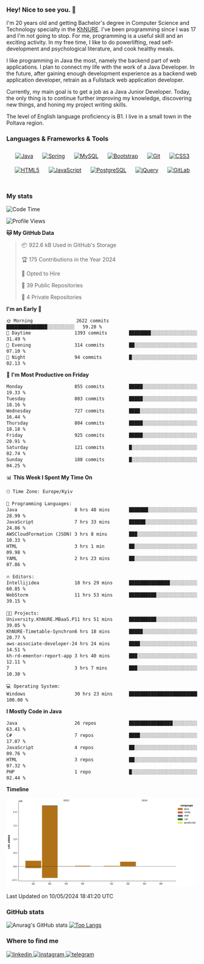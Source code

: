 ### Hey! Nice to see you. 👋

I'm 20 years old and getting Bachelor's degree in Computer Science and Technology
specialty in the [KhNURE][1]. I've been programming since I was 17 and I'm not going
to stop. For me, programming is a useful skill and an exciting activity. In my free
time, I like to do powerlifting, read self-development and psychological literature,
and cook healthy meals.

I like programming in Java the most, namely the backend part of web applications.
I plan to connect my life with the work of a Java Developer. In the future, after 
gaining enough development experience as a backend web application developer, 
retrain as a Fullstack web application developer. 

Currently, my main goal is to get a job as a Java Junior Developer. 
Today, the only thing is to continue further improving my knowledge, discovering 
new things, and honing my project writing skills.

The level of English language proficiency is B1. I live in a small town in the
Poltava region.

### Languages & Frameworks & Tools
<div align="center">  
<a href="https://www.java.com/" target="_blank"><img style="margin: 10px" src="https://profilinator.rishav.dev/skills-assets/java-original-wordmark.svg" alt="Java" height="50" /></a>
<a href="https://docs.spring.io/spring-framework/docs/3.0.x/reference/expressions.html#:~:text=The%20Spring%20Expression%20Language%20(SpEL,and%20basic%20string%20templating%20functionality." target="_blank"><img style="margin: 10px" src="https://profilinator.rishav.dev/skills-assets/springio-icon.svg" alt="Spring" height="50" /></a>
<a href="https://www.mysql.com/" target="_blank"><img style="margin: 10px" src="https://profilinator.rishav.dev/skills-assets/mysql-original-wordmark.svg" alt="MySQL" height="50" /></a>
<a href="https://getbootstrap.com/docs/3.4/javascript/" target="_blank"><img style="margin: 10px" src="https://profilinator.rishav.dev/skills-assets/bootstrap-plain.svg" alt="Bootstrap" height="50" /></a>  
<a href="https://github.com/" target="_blank"><img style="margin: 10px" src="https://profilinator.rishav.dev/skills-assets/git-scm-icon.svg" alt="Git" height="50" /></a>
<a href="https://www.w3schools.com/css/" target="_blank"><img style="margin: 10px" src="https://profilinator.rishav.dev/skills-assets/css3-original-wordmark.svg" alt="CSS3" height="50" /></a>  
<a href="https://en.wikipedia.org/wiki/HTML5" target="_blank"><img style="margin: 10px" src="https://profilinator.rishav.dev/skills-assets/html5-original-wordmark.svg" alt="HTML5" height="50" /></a>  
<a href="https://www.javascript.com/" target="_blank"><img style="margin: 10px" src="https://profilinator.rishav.dev/skills-assets/javascript-original.svg" alt="JavaScript" height="50" /></a>  
<a href="https://www.postgresql.org/" target="_blank"><img style="margin: 10px" src="https://profilinator.rishav.dev/skills-assets/postgresql-original-wordmark.svg" alt="PostgreSQL" height="50" /></a>  
<a href="https://jquery.com/" target="_blank"><img style="margin: 10px" src="https://profilinator.rishav.dev/skills-assets/jquery.png" alt="jQuery" height="50" /></a>
<a href="https://about.gitlab.com/" target="_blank"><img style="margin: 10px" src="https://profilinator.rishav.dev/skills-assets/gitlab.svg" alt="GitLab" height="50" /></a>  
</div>  

<br/>  

### My stats 

<!--START_SECTION:waka-->
![Code Time](http://img.shields.io/badge/Code%20Time-1%2C018%20hrs%2043%20mins-blue)

![Profile Views](http://img.shields.io/badge/Profile%20Views-0-blue)

**🐱 My GitHub Data** 

> 📦 922.6 kB Used in GitHub's Storage 
 > 
> 🏆 175 Contributions in the Year 2024
 > 
> 💼 Opted to Hire
 > 
> 📜 39 Public Repositories 
 > 
> 🔑 4 Private Repositories 
 > 
**I'm an Early 🐤** 

```text
🌞 Morning                2622 commits        ███████████████░░░░░░░░░░   59.28 % 
🌆 Daytime                1393 commits        ████████░░░░░░░░░░░░░░░░░   31.49 % 
🌃 Evening                314 commits         ██░░░░░░░░░░░░░░░░░░░░░░░   07.10 % 
🌙 Night                  94 commits          █░░░░░░░░░░░░░░░░░░░░░░░░   02.13 % 
```
📅 **I'm Most Productive on Friday** 

```text
Monday                   855 commits         █████░░░░░░░░░░░░░░░░░░░░   19.33 % 
Tuesday                  803 commits         █████░░░░░░░░░░░░░░░░░░░░   18.16 % 
Wednesday                727 commits         ████░░░░░░░░░░░░░░░░░░░░░   16.44 % 
Thursday                 804 commits         █████░░░░░░░░░░░░░░░░░░░░   18.18 % 
Friday                   925 commits         █████░░░░░░░░░░░░░░░░░░░░   20.91 % 
Saturday                 121 commits         █░░░░░░░░░░░░░░░░░░░░░░░░   02.74 % 
Sunday                   188 commits         █░░░░░░░░░░░░░░░░░░░░░░░░   04.25 % 
```


📊 **This Week I Spent My Time On** 

```text
🕑︎ Time Zone: Europe/Kyiv

💬 Programming Languages: 
Java                     8 hrs 48 mins       ███████░░░░░░░░░░░░░░░░░░   28.99 % 
JavaScript               7 hrs 33 mins       ██████░░░░░░░░░░░░░░░░░░░   24.86 % 
AWSCloudFormation (JSON) 3 hrs 8 mins        ███░░░░░░░░░░░░░░░░░░░░░░   10.33 % 
HTML                     3 hrs 1 min         ██░░░░░░░░░░░░░░░░░░░░░░░   09.98 % 
YAML                     2 hrs 23 mins       ██░░░░░░░░░░░░░░░░░░░░░░░   07.86 % 

🔥 Editors: 
Intellijidea             18 hrs 29 mins      ███████████████░░░░░░░░░░   60.85 % 
WebStorm                 11 hrs 53 mins      ██████████░░░░░░░░░░░░░░░   39.15 % 

🐱‍💻 Projects: 
University.KhNURE.MBaaS.P11 hrs 51 mins      ██████████░░░░░░░░░░░░░░░   39.05 % 
KhNURE-Timetable-Synchron6 hrs 18 mins       █████░░░░░░░░░░░░░░░░░░░░   20.77 % 
aws-associate-developer-24 hrs 24 mins       ████░░░░░░░░░░░░░░░░░░░░░   14.51 % 
kh-rd-ementor-report-app 3 hrs 40 mins       ███░░░░░░░░░░░░░░░░░░░░░░   12.11 % 
7                        3 hrs 7 mins        ███░░░░░░░░░░░░░░░░░░░░░░   10.30 % 

💻 Operating System: 
Windows                  30 hrs 23 mins      █████████████████████████   100.00 % 
```

**I Mostly Code in Java** 

```text
Java                     26 repos            ████████████████░░░░░░░░░   63.41 % 
C#                       7 repos             ████░░░░░░░░░░░░░░░░░░░░░   17.07 % 
JavaScript               4 repos             ██░░░░░░░░░░░░░░░░░░░░░░░   09.76 % 
HTML                     3 repos             ██░░░░░░░░░░░░░░░░░░░░░░░   07.32 % 
PHP                      1 repo              █░░░░░░░░░░░░░░░░░░░░░░░░   02.44 % 
```



**Timeline**

![Lines of Code chart](https://raw.githubusercontent.com/StasonMendelso/StasonMendelso/main/assets/bar_graph.png)


 Last Updated on 10/05/2024 18:41:20 UTC
<!--END_SECTION:waka-->

### GitHub stats
![Anurag's GitHub stats](https://github-readme-stats-sigma-five.vercel.app/api?username=stasonMendelso&show_icons=true&theme=transparent)
[![Top Langs](https://github-readme-stats-sigma-five.vercel.app/api/top-langs/?username=stasonMendelso)](https://github.com/stasonMendelso/github-readme-stats)
### Where to find me

<div align="start">
<a href="https://linkedin.com/in/stanislav-hlova-0b2a00265/" target="_blank">
<img src=https://img.shields.io/badge/linkedin-%231E77B5.svg?&style=for-the-badge&logo=linkedin&logoColor=white alt=linkedin style="margin-bottom: 5px;" />
</a>
<a href="https://instagram.com/stasonMendelson" target="_blank">
<img src=https://img.shields.io/badge/instagram-%23000000.svg?&style=for-the-badge&logo=instagram&logoColor=white alt=instagram style="margin-bottom: 5px;" />
</a> 
<a href="https://t.me/Stason_Mendelson" target="_blank">
<img src=https://img.shields.io/badge/telegram-%231E77B5.svg?&style=for-the-badge&logo=telegram&logoColor=white alt=telegram style="margin-bottom: 5px;" />
</a>  
</div>  

[1]:[https://nure.ua/en/]

